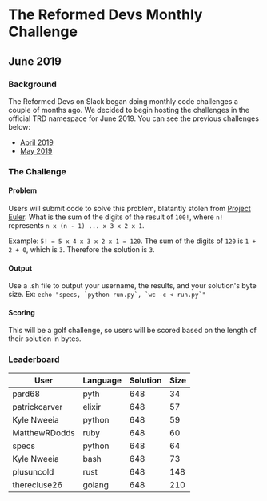 # The Reformed Devs Monthly Challenge

## June 2019

### Background

The Reformed Devs on Slack began doing monthly code challenges a couple of months ago. We decided to begin hosting the challenges in the official TRD namespace for June 2019. You can see the previous challenges below:

* [April 2019](https://github.com/plusuncold/longest-word-test)
* [May 2019](https://github.com/plusuncold/rainfall-calc-challenge)

### The Challenge

#### Problem

Users will submit code to solve this problem, blatantly stolen from [Project Euler](https://projecteuler.net/problem=20).
What is the sum of the digits of the result of `100!`, where `n!`  represents `n x (n - 1) ... x 3 x 2 x 1`.

Example: `5! = 5 x 4 x 3 x 2 x 1 = 120`. The sum of the digits of `120` is `1 + 2 + 0`, which is `3`. Therefore the solution is `3`.

#### Output

Use a .sh file to output your username, the results, and your solution's byte size.
Ex: ``echo "specs, `python run.py`, `wc -c < run.py`"``

#### Scoring

This will be a golf challenge, so users will be scored based on the length of their solution in bytes.

### Leaderboard

User | Language | Solution | Size
--- | --- | --- | ---
pard68 | pyth | 648 | 34
patrickcarver | elixir | 648 | 57
Kyle Nweeia | python | 648 | 59
MatthewRDodds | ruby | 648 | 60
specs | python | 648 | 64
Kyle Nweeia | bash | 648 | 73
plusuncold | rust | 648 | 148
therecluse26 | golang | 648 | 210